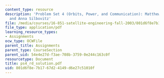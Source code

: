 ```yaml
---
content_type: resource
description: 'Problem Set 4 (Orbits, Power, and Communication): Matthew Richards,
  and Anna Silbovitz'
file: /media/courses/16-851-satellite-engineering-fall-2003/801d6f8e7b1767d24149d6e27c51010f_ps4_rd_solution.pdf
file_type: application/pdf
learning_resource_types:
- Assignments
ocw_type: OCWFile
parent_title: Assignments
parent_type: CourseSection
parent_uid: 54e4e27d-f3ae-708b-3759-0e244c163c0f
resourcetype: Document
title: ps4_rd_solution.pdf
uid: 801d6f8e-7b17-67d2-4149-d6e27c51010f
---
```

